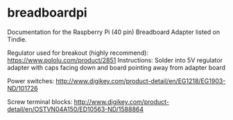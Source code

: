 # breadboardpi
Documentation for the Raspberry Pi (40 pin) Breadboard Adapter listed on Tindie.

Regulator used for breakout (highly recommend):
https://www.pololu.com/product/2851
Instructions:
Solder into 5V regulator adapter with caps facing down and board pointing away from adapter board

Power switches:
http://www.digikey.com/product-detail/en/EG1218/EG1903-ND/101726

Screw terminal blocks:
http://www.digikey.com/product-detail/en/OSTVN04A150/ED10563-ND/1588864
